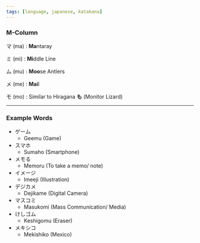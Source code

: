 ```yaml
---
tags: [language, japanese, katakana]
---
```


### M-Column

マ (ma) : **Ma**ntaray

ミ (mi) : **Mi**ddle Line

ム (mu) : **Moo**se Antlers

メ (me) : **Mai**l

モ (mo) : Similar to Hiragana **も** (Monitor Lizard)

---

### Example Words

* ゲーム
	* Geemu (Game)
* スマホ
	* Sumaho (Smartphone)
* メモる
	* Memoru (To take a memo/ note)
* イメージ
	* Imeeji (Illustration)
* デジカメ
	* Dejikame (Digital Camera)
* マスコミ
	* Masukomi (Mass Communication/ Media)
* けしゴム
	* Keshigomu (Eraser)
* メキシコ
	* Mekishiko (Mexico)
